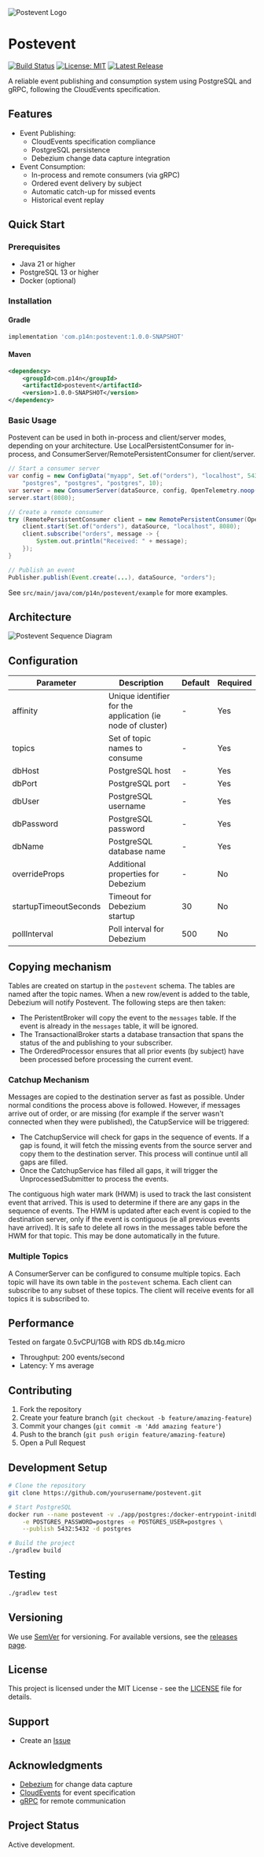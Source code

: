 <picture>
  <source media="(prefers-color-scheme: dark)" srcset="assets/postevent-dark.png">
  <source media="(prefers-color-scheme: light)" srcset="assets/postevent-light.png">
  <img alt="Postevent Logo" src="./assets/postevent-logo.png">
</picture>

# Postevent

[![Build Status](https://github.com/p14n/postevent/workflows/Test%20PR/badge.svg)](https://github.com/p14n/postevent/actions)
[![License: MIT](https://img.shields.io/badge/License-MIT-yellow.svg)](LICENSE)
[![Latest Release](https://img.shields.io/github/v/release/p14n/postevent)](https://github.com/yourusername/p14n/releases)

A reliable event publishing and consumption system using PostgreSQL and gRPC, following the CloudEvents specification.

## Features

- Event Publishing:
  - CloudEvents specification compliance
  - PostgreSQL persistence
  - Debezium change data capture integration
- Event Consumption:
  - In-process and remote consumers (via gRPC)
  - Ordered event delivery by subject
  - Automatic catch-up for missed events
  - Historical event replay

## Quick Start

### Prerequisites

- Java 21 or higher
- PostgreSQL 13 or higher
- Docker (optional)

### Installation

#### Gradle
```groovy
implementation 'com.p14n:postevent:1.0.0-SNAPSHOT'
```

#### Maven
```xml
<dependency>
    <groupId>com.p14n</groupId>
    <artifactId>postevent</artifactId>
    <version>1.0.0-SNAPSHOT</version>
</dependency>
```

### Basic Usage

Postevent can be used in both in-process and client/server modes, depending on your architecture.  Use LocalPersistentConsumer for in-process, and ConsumerServer/RemotePersistentConsumer for client/server.

```java
// Start a consumer server
var config = new ConfigData("myapp", Set.of("orders"), "localhost", 5432, 
    "postgres", "postgres", "postgres", 10);
var server = new ConsumerServer(dataSource, config, OpenTelemetry.noop());
server.start(8080);

// Create a remote consumer
try (RemotePersistentConsumer client = new RemotePersistentConsumer(OpenTelemetry.noop(), 10)) {
    client.start(Set.of("orders"), dataSource, "localhost", 8080);
    client.subscribe("orders", message -> {
        System.out.println("Received: " + message);
    });
}

// Publish an event
Publisher.publish(Event.create(...), dataSource, "orders");
```

See `src/main/java/com/p14n/postevent/example` for more examples.

## Architecture

<picture>
  <img alt="Postevent Sequence Diagram" src="./assets/postevent-seq.png">
</picture>

## Configuration

| Parameter | Description | Default | Required |
|-----------|-------------|---------|----------|
| affinity | Unique identifier for the application (ie node of cluster) | - | Yes |
| topics | Set of topic names to consume | - | Yes |
| dbHost | PostgreSQL host | - | Yes |
| dbPort | PostgreSQL port | - | Yes |
| dbUser | PostgreSQL username | - | Yes |
| dbPassword | PostgreSQL password | - | Yes |
| dbName | PostgreSQL database name | - | Yes |
| overrideProps | Additional properties for Debezium | - | No |
| startupTimeoutSeconds | Timeout for Debezium startup | 30 | No |
| pollInterval | Poll interval for Debezium | 500 | No |

## Copying mechanism
Tables are created on startup in the `postevent` schema.  The tables are named after the topic names.  When a new row/event is added to the table, Debezium will notify Postevent.  The following steps are then taken:
* The PeristentBroker will copy the event to the `messages` table.  If the event is already in the `messages` table, it will be ignored.
* The TransactionalBroker starts a database transaction that spans the status of the and publishing to your subscriber.
* The OrderedProcessor ensures that all prior events (by subject) have been processed before processing the current event.

### Catchup Mechanism
Messages are copied to the destination server as fast as possible.  Under normal conditions the process above is followed.  However, if messages arrive out of order, or are missing (for example if the server wasn't connected when they were published), the CatupService will be triggered:
* The CatchupService will check for gaps in the sequence of events.  If a gap is found, it will fetch the missing events from the source server and copy them to the destination server.  This process will continue until all gaps are filled.
* Once the CatchupService has filled all gaps, it will trigger the UnprocessedSubmitter to process the events.

The contiguous high water mark (HWM) is used to track the last consistent event that arrived.  This is used to determine if there are any gaps in the sequence of events.  The HWM is updated after each event is copied to the destination server, only if the event is contiguous (ie all previous events have arrived).  It is safe to delete all rows in the messages table before the HWM for that topic.  This may be done automatically in the future.

### Multiple Topics
A ConsumerServer can be configured to consume multiple topics.  Each topic will have its own table in the `postevent` schema.  Each client can subscribe to any subset of these topics.  The client will receive events for all topics it is subscribed to.

## Performance
Tested on fargate 0.5vCPU/1GB with RDS db.t4g.micro
- Throughput: 200 events/second
- Latency: Y ms average

## Contributing

1. Fork the repository
2. Create your feature branch (`git checkout -b feature/amazing-feature`)
3. Commit your changes (`git commit -m 'Add amazing feature'`)
4. Push to the branch (`git push origin feature/amazing-feature`)
5. Open a Pull Request

## Development Setup

```bash
# Clone the repository
git clone https://github.com/yourusername/postevent.git

# Start PostgreSQL
docker run --name postevent -v ./app/postgres:/docker-entrypoint-initdb.d \
    -e POSTGRES_PASSWORD=postgres -e POSTGRES_USER=postgres \
    --publish 5432:5432 -d postgres

# Build the project
./gradlew build
```

## Testing

```bash
./gradlew test
```

## Versioning

We use [SemVer](http://semver.org/) for versioning. For available versions, see the [releases page](https://github.com/p14n/postevent/releases).

## License

This project is licensed under the MIT License - see the [LICENSE](LICENSE) file for details.

## Support

- Create an [Issue](https://github.com/yourusername/postevent/issues)

## Acknowledgments

- [Debezium](https://debezium.io/) for change data capture
- [CloudEvents](https://cloudevents.io/) for event specification
- [gRPC](https://grpc.io/) for remote communication

## Project Status

Active development.
